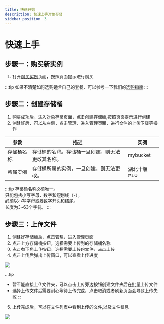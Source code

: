 ```yaml
---
title: 快速开始
description: 快速上手对象存储
sidebar_position: 3
---
```


# 快速上手

## 步骤一：购买新实例

1. 打开[购买实例]页面，按照页面提示进行购买

:::tip
如果不清楚如何选购适合自己的套餐，可以参考一下我们的[选购指南](./buy)
:::

## 步骤二：创建存储桶

1. 购买成功后，进入[对象存储]页面，点击创建存储桶,按照页面提示进行创建
2. 创建好后，可以从左侧，点击管理，进入管理页面，进行文件的上传下载等操作

| 参数    | 描述                       | 实例       |
|-------|--------------------------|----------|
| 存储桶名称 | 存储桶的名称。存储桶一旦创建，则无法更改其名称。 | mybucket |
| 所属实例  | 存储桶所属的实例，一旦创建，则无法更改。     | 湖北十堰 #10 |

:::tip
存储桶名称必须唯一。<br/>
只能包括小写字母、数字和短划线（-）。<br/>
必须以小写字母或者数字开头和结尾。<br/>
长度为3~63个字符。
:::


## 步骤三：上传文件

1. 创建好存储桶后，点击管理，进入管理页面
2. 点击上方存储桶按钮，选择需要上传到的存储桶名称
3. 点击右下角上传按钮，选择需要上传的文件，点击上传
4. 点击上传后弹出上传窗口，可以查看上传进度

![](https://cn-sy1.rains3.com/rainyun-assets/Pic/2023/11/e6edb2bae8342cc9a6bb7c8506345ad7.png)

:::tip
* 暂不能直接上传文件夹，可以点击上传旁边按钮创建文件夹后在批量上传文件
* 选择上传文件后需要耐心等待上传完成，点击取消或者刷新页面会导致上传失败
:::

5. 上传完成后，可以在文件列表中看到上传的文件,以及文件信息

![](https://cn-sy1.rains3.com/rainyun-assets/Pic/2023/11/d6d73616240fefed89eb2653bbaebd10.png)


[对象存储]: https://www.rainyun.com/apps/ros/list

[购买实例]: https://www.rainyun.com/apps/ros/buy
